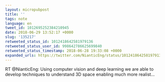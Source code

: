 ```yaml
---
layout: micropubpost
title: ''
tags: note
language: en
tweet_id: 1012695252384210945
date: 2018-06-29 13:52:17 +0000
slug: '135217'
retweeted_status_id: 1012418642581979136
retweeted_status_user_id: 998642786625699840
retweeted_status_timestamp: 2018-06-28 19:33:08 +0000
expanded_urls: https://twitter.com/NianticEng/status/1012418642581979136/video/1
---
```

RT @NianticEng: Using computer vision and deep learning we are able to develop techniques to understand 3D space enabling much more realist…
